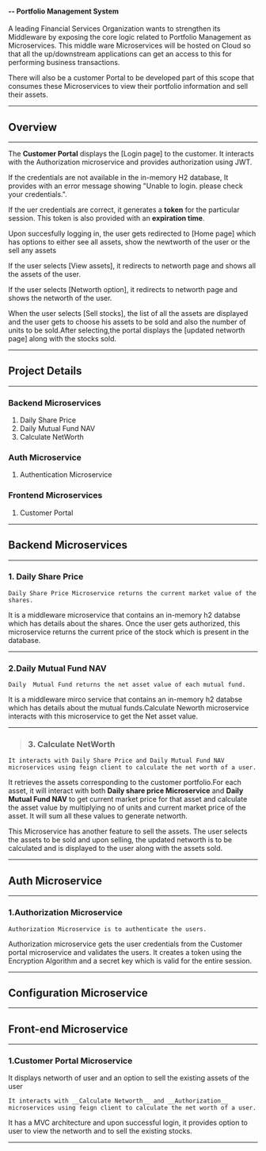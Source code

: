 #### -- Portfolio Management System

A leading Financial Services Organization wants to strengthen its Middleware by exposing the core logic related to Portfolio Management as Microservices. This middle ware Microservices will be hosted on Cloud so that all the up/downstream applications can get an access to this for performing business transactions.

There will also be a customer Portal to be  developed part of this scope that consumes these Microservices to view their portfolio information and sell their assets.

---

## Overview

---
The __Customer Portal__ displays the [Login page] to the customer. It interacts with the Authorization microservice and provides authorization using JWT.

If the credentials are not available in the in-memory H2 database, It provides with an error message showing "Unable to login. please check your credentials.".

If the uer credentials are correct, it generates a __token__ for the particular session. This token is also provided with an **expiration time**.

Upon succesfully logging in, the user gets redirected to  [Home page] which has options to either see all assets, show the newtworth of the user or the sell any assets

If the user selects [View assets], it redirects to networth page and shows all the assets of the user.

If the user selects [Networth option], it redirects to networth page and shows the networth of the user.

When the user selects [Sell stocks], the list of all the assets are displayed and the user gets to choose his assets to be sold and also the number of units to be sold.After selecting,the portal displays the [updated networth page] along with the stocks sold.


___________________
## Project Details
___________________


### Backend Microservices

1. Daily Share Price
2. Daily Mutual Fund NAV
3. Calculate NetWorth

### Auth Microservice

1. Authentication Microservice


### Frontend Microservices

1. Customer Portal


---
## Backend Microservices
---

 ### 1. Daily Share Price

    Daily Share Price Microservice returns the current market value of the shares.

It is a middleware microservice that contains an in-memory h2 databse which has details about the shares. Once the user gets authorized, this microservice returns the current price of the stock which is present in the database.

---
 ### 2.Daily Mutual Fund NAV

    Daily  Mutual Fund returns the net asset value of each mutual fund.

It is a middleware mirco service that contains an in-memory h2 databse which has details about the mutual funds.Calculate Neworth microservice interacts with this microservice to get the Net asset value.

---

> ### 3. Calculate NetWorth

    It interacts with Daily Share Price and Daily Mutual Fund NAV microservices using feign client to calculate the net worth of a user. 

It retrieves the assets corresponding to the customer portfolio.For each asset, it will interact with both __Daily share price Microservice__  and __Daily Mutual Fund NAV__ to get current market price for that asset and calculate the asset value by multiplying no of units and current market price of the asset.
It will sum all these values to generate networth.

This Microservice has another feature to sell the assets. The user selects the assets to be sold and upon selling, the updated networth is to be calculated and is displayed to the user along with the assets sold.

---
## Auth Microservice
---
### 1.Authorization Microservice

    Authorization Microservice is to authenticate the users.

Authorization microservice gets the user credentials from the Customer portal microservice and validates the users. It creates a token using the Encryption Algorithm and a secret key which is valid for the entire session.

---
## Configuration Microservice

---
## Front-end Microservice
---
### 1.Customer Portal Microservice

It displays networth of user and an option to sell the existing assets of the user

    It interacts with __Calculate Networth__ and __Authorization__ microservices using feign client to calculate the net worth of a user.

It has a MVC architecture and upon successful login, it provides option to user to view the networth and to sell the existing stocks.

***
